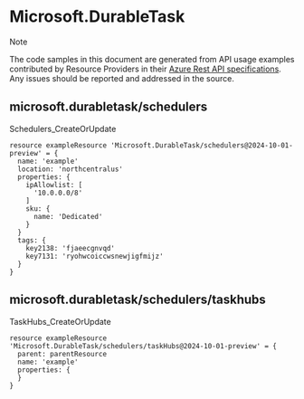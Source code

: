 # Microsoft.DurableTask
  
> [!NOTE]
> The code samples in this document are generated from API usage examples contributed by Resource Providers in their [Azure Rest API specifications](https://github.com/Azure/azure-rest-api-specs). Any issues should be reported and addressed in the source.


## microsoft.durabletask/schedulers

Schedulers_CreateOrUpdate
```bicep
resource exampleResource 'Microsoft.DurableTask/schedulers@2024-10-01-preview' = {
  name: 'example'
  location: 'northcentralus'
  properties: {
    ipAllowlist: [
      '10.0.0.0/8'
    ]
    sku: {
      name: 'Dedicated'
    }
  }
  tags: {
    key2138: 'fjaeecgnvqd'
    key7131: 'ryohwcoiccwsnewjigfmijz'
  }
}
```

## microsoft.durabletask/schedulers/taskhubs

TaskHubs_CreateOrUpdate
```bicep
resource exampleResource 'Microsoft.DurableTask/schedulers/taskHubs@2024-10-01-preview' = {
  parent: parentResource 
  name: 'example'
  properties: {
  }
}
```
